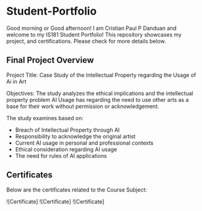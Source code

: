 # Student-Portfolio
Good morning or Good afternoon! I am Cristian Paul P Danduan and welcome to my IS181 Student Portfolio! This repository showcases my project, and certifications. Please check for more details below.
## Final Project Overview
Project Title: Case Study of the Intellectual Property regarding the Usage of Ai in Art 

Objectives: The study analyzes the ethical implications and the intellectual property problem AI Usage has regarding the need to use other arts as a base for their work without permission or acknowledgement. 

The study examines based on:
- Breach of Intellectual Property through AI
- Responsibility to acknowledge the original artist
- Current AI usage in personal and professional contexts
- Ethical consideration regarding AI usage
- The need for rules of AI applications

## Certificates
Below are the certificates related to the Course Subject:

![Certificate]
![Certificate]
![Certificate]

